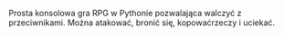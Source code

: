 Prosta konsolowa gra RPG w Pythonie pozwalająca walczyć z przeciwnikami. Można atakować, bronić się, kopowaćrzeczy i uciekać.
